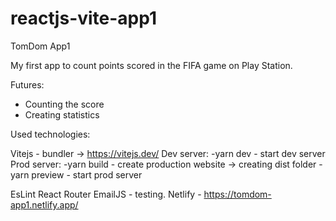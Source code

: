 # reactjs-vite-app1

TomDom App1

My first app to count points scored in the FIFA game on Play Station.

Futures:

- Counting the score
- Creating statistics

Used technologies:

Vitejs - bundler -> https://vitejs.dev/
Dev server:
-yarn dev - start dev server
Prod server:
-yarn build - create production website -> creating dist folder
-yarn preview - start prod server

EsLint
React Router
EmailJS - testing.
Netlify - https://tomdom-app1.netlify.app/
